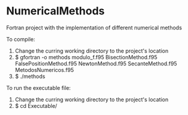 # NumericalMethods
Fortran project with the implementation of different numerical methods

To compile:
1. Change the curring working directory to the project's location
2. $ gfortran -o methods modulo_f.f95 BisectionMethod.f95 FalsePositionMethod.f95 NewtonMethod.f95 SecanteMethod.f95 MetodosNumericos.f95
3. $ ./methods

To run the executable file:
1. Change the curring working directory to the project's location
2. $ cd Executable/ 
